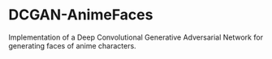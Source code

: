 # DCGAN-AnimeFaces

Implementation of a Deep Convolutional Generative Adversarial Network for generating faces of anime characters.
